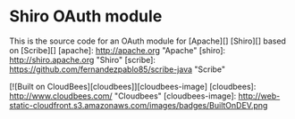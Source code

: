 # Shiro OAuth module

This is the source code for an OAuth module for [Apache][] [Shiro][] based on [Scribe][]
[apache]: http://apache.org "Apache"
[shiro]: http://shiro.apache.org "Shiro"
[scribe]: https://github.com/fernandezpablo85/scribe-java "Scribe"

[![Built on CloudBees][cloudbees]][cloudbees-image]
[cloudbees]: http://www.cloudbees.com/ "Cloudbees"
[cloudbees-image]: http://web-static-cloudfront.s3.amazonaws.com/images/badges/BuiltOnDEV.png
